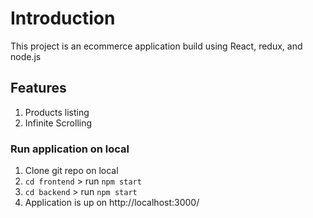 # Introduction

This project is an ecommerce application build using React, redux, and node.js

## Features

1. Products listing
1. Infinite Scrolling

### Run application on local

1. Clone git repo on local
1. `cd frontend` > run `npm start`
1. `cd backend` > run `npm start`
1. Application is up on http://localhost:3000/
